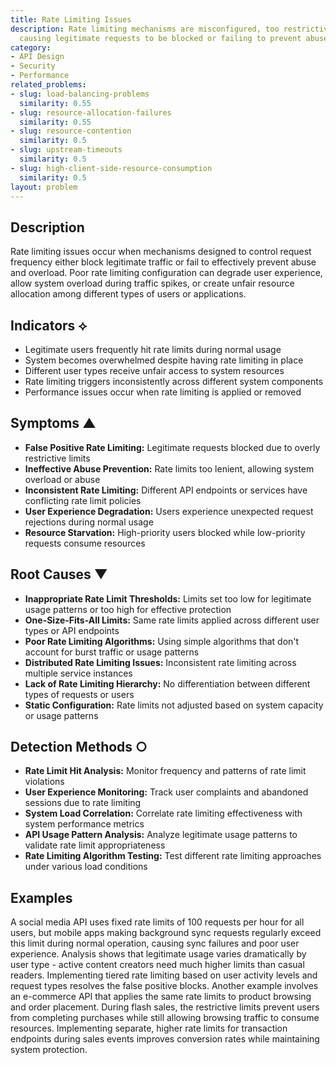 ```yaml
---
title: Rate Limiting Issues
description: Rate limiting mechanisms are misconfigured, too restrictive, or ineffective,
  causing legitimate requests to be blocked or failing to prevent abuse.
category:
- API Design
- Security
- Performance
related_problems:
- slug: load-balancing-problems
  similarity: 0.55
- slug: resource-allocation-failures
  similarity: 0.55
- slug: resource-contention
  similarity: 0.5
- slug: upstream-timeouts
  similarity: 0.5
- slug: high-client-side-resource-consumption
  similarity: 0.5
layout: problem
---
```


## Description

Rate limiting issues occur when mechanisms designed to control request frequency either block legitimate traffic or fail to effectively prevent abuse and overload. Poor rate limiting configuration can degrade user experience, allow system overload during traffic spikes, or create unfair resource allocation among different types of users or applications.

## Indicators ⟡

- Legitimate users frequently hit rate limits during normal usage
- System becomes overwhelmed despite having rate limiting in place
- Different user types receive unfair access to system resources
- Rate limiting triggers inconsistently across different system components
- Performance issues occur when rate limiting is applied or removed

## Symptoms ▲

- **False Positive Rate Limiting:** Legitimate requests blocked due to overly restrictive limits
- **Ineffective Abuse Prevention:** Rate limits too lenient, allowing system overload or abuse
- **Inconsistent Rate Limiting:** Different API endpoints or services have conflicting rate limit policies
- **User Experience Degradation:** Users experience unexpected request rejections during normal usage
- **Resource Starvation:** High-priority users blocked while low-priority requests consume resources

## Root Causes ▼

- **Inappropriate Rate Limit Thresholds:** Limits set too low for legitimate usage patterns or too high for effective protection
- **One-Size-Fits-All Limits:** Same rate limits applied across different user types or API endpoints
- **Poor Rate Limiting Algorithms:** Using simple algorithms that don't account for burst traffic or usage patterns
- **Distributed Rate Limiting Issues:** Inconsistent rate limiting across multiple service instances
- **Lack of Rate Limiting Hierarchy:** No differentiation between different types of requests or users
- **Static Configuration:** Rate limits not adjusted based on system capacity or usage patterns

## Detection Methods ○

- **Rate Limit Hit Analysis:** Monitor frequency and patterns of rate limit violations
- **User Experience Monitoring:** Track user complaints and abandoned sessions due to rate limiting
- **System Load Correlation:** Correlate rate limiting effectiveness with system performance metrics
- **API Usage Pattern Analysis:** Analyze legitimate usage patterns to validate rate limit appropriateness
- **Rate Limiting Algorithm Testing:** Test different rate limiting approaches under various load conditions

## Examples

A social media API uses fixed rate limits of 100 requests per hour for all users, but mobile apps making background sync requests regularly exceed this limit during normal operation, causing sync failures and poor user experience. Analysis shows that legitimate usage varies dramatically by user type - active content creators need much higher limits than casual readers. Implementing tiered rate limiting based on user activity levels and request types resolves the false positive blocks. Another example involves an e-commerce API that applies the same rate limits to product browsing and order placement. During flash sales, the restrictive limits prevent users from completing purchases while still allowing browsing traffic to consume resources. Implementing separate, higher rate limits for transaction endpoints during sales events improves conversion rates while maintaining system protection.